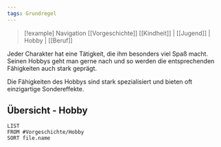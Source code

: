 ```yaml
---
tags: Grundregel
---
```

> [!example] Navigation 
>  [[Vorgeschichte]]
> [[Kindheit]] | [[Jugend]] | Hobby | [[Beruf]]

Jeder Charakter hat eine Tätigkeit, die ihm besonders viel Spaß macht. Seinen Hobbys geht man gerne nach und so werden die entsprechenden Fähigkeiten auch stark geprägt. 

Die Fähigkeiten des Hobbys sind stark spezialisiert und bieten oft einzigartige Sondereffekte.

## Übersicht - Hobby
```dataview
LIST
FROM #Vorgeschichte/Hobby
SORT file.name
```
